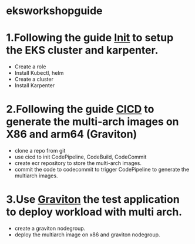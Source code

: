 # eksworkshopguide
# 1.Following the guide [Init](Init.MD) to setup the EKS cluster and karpenter. 
* Create a role
* Install Kubectl, helm
* Create a cluster
* Install Karpenter
 
# 2.Following the guide [CICD](CICD.MD) to generate the multi-arch images on X86 and arm64 (Graviton)
* clone a repo from git
* use cicd to init CodePipeline, CodeBuild, CodeCommit
* create ecr repository to store the multi-arch images.
* commit the code to codecommit to trigger CodePipeline to generate the multiarch images.

# 3.Use [Graviton](Graviton.MD) the test application to deploy workload with multi arch.
* create a graviton nodegroup.
* deploy the multiarch image on x86 and graviton nodegroup.
